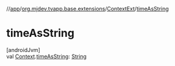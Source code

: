 //[app](../../../index.md)/[org.mjdev.tvapp.base.extensions](../index.md)/[ContextExt](index.md)/[timeAsString](time-as-string.md)

# timeAsString

[androidJvm]\
val [Context](https://developer.android.com/reference/kotlin/android/content/Context.html).[timeAsString](time-as-string.md): [String](https://kotlinlang.org/api/latest/jvm/stdlib/kotlin/-string/index.html)
